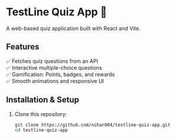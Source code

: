 # TestLine Quiz App 🎯

A web-based quiz application built with React and Vite.

## Features

✅ Fetches quiz questions from an API  
✅ Interactive multiple-choice questions  
✅ Gamification: Points, badges, and rewards  
✅ Smooth animations and responsive UI

## Installation & Setup

1. Clone this repository:
   ```sh
   git clone https://github.com/nihar004/testline-quiz-app.git
   cd testline-quiz-app
   ```
